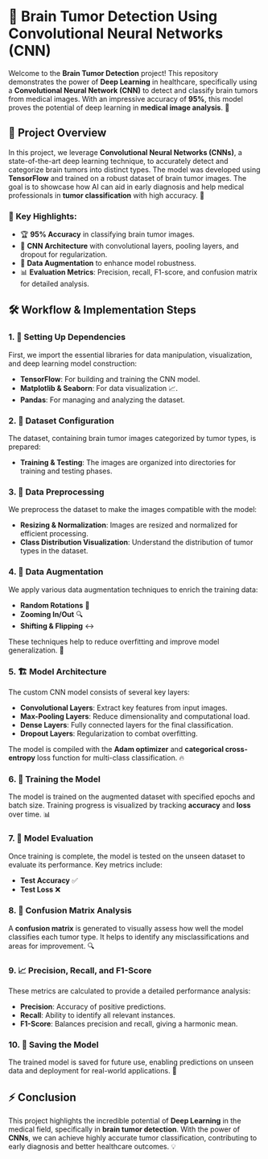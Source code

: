 # 🧠 Brain Tumor Detection Using Convolutional Neural Networks (CNN)

Welcome to the **Brain Tumor Detection** project! This repository demonstrates the power of **Deep Learning** in healthcare, specifically using a **Convolutional Neural Network (CNN)** to detect and classify brain tumors from medical images. With an impressive accuracy of **95%**, this model proves the potential of deep learning in **medical image analysis**. 🎯

## 🚀 Project Overview
In this project, we leverage **Convolutional Neural Networks (CNNs)**, a state-of-the-art deep learning technique, to accurately detect and categorize brain tumors into distinct types. The model was developed using **TensorFlow** and trained on a robust dataset of brain tumor images. The goal is to showcase how AI can aid in early diagnosis and help medical professionals in **tumor classification** with high accuracy. 🏥

### 🔑 Key Highlights:
- 🏆 **95% Accuracy** in classifying brain tumor images.
- 🧠 **CNN Architecture** with convolutional layers, pooling layers, and dropout for regularization.
- 🔄 **Data Augmentation** to enhance model robustness.
- 📊 **Evaluation Metrics**: Precision, recall, F1-score, and confusion matrix for detailed analysis.

## 🛠️ Workflow & Implementation Steps

### 1. 🔧 **Setting Up Dependencies**
First, we import the essential libraries for data manipulation, visualization, and deep learning model construction:
- **TensorFlow**: For building and training the CNN model.
- **Matplotlib & Seaborn**: For data visualization 📈.
- **Pandas**: For managing and analyzing the dataset.

### 2. 📂 **Dataset Configuration**
The dataset, containing brain tumor images categorized by tumor types, is prepared:
- **Training & Testing**: The images are organized into directories for training and testing phases.

### 3. 🧹 **Data Preprocessing**
We preprocess the dataset to make the images compatible with the model:
- **Resizing & Normalization**: Images are resized and normalized for efficient processing.
- **Class Distribution Visualization**: Understand the distribution of tumor types in the dataset.

### 4. 🔄 **Data Augmentation**
We apply various data augmentation techniques to enrich the training data:
- **Random Rotations** 🔄
- **Zooming In/Out** 🔍
- **Shifting & Flipping** ↔️

These techniques help to reduce overfitting and improve model generalization. 🌱

### 5. 🏗️ **Model Architecture**
The custom CNN model consists of several key layers:
- **Convolutional Layers**: Extract key features from input images.
- **Max-Pooling Layers**: Reduce dimensionality and computational load.
- **Dense Layers**: Fully connected layers for the final classification.
- **Dropout Layers**: Regularization to combat overfitting.

The model is compiled with the **Adam optimizer** and **categorical cross-entropy** loss function for multi-class classification. 🔥

### 6. 🚂 **Training the Model**
The model is trained on the augmented dataset with specified epochs and batch size. Training progress is visualized by tracking **accuracy** and **loss** over time. 📊

### 7. 🧪 **Model Evaluation**
Once training is complete, the model is tested on the unseen dataset to evaluate its performance. Key metrics include:
- **Test Accuracy** ✅
- **Test Loss** ❌

### 8. 🧮 **Confusion Matrix Analysis**
A **confusion matrix** is generated to visually assess how well the model classifies each tumor type. It helps to identify any misclassifications and areas for improvement. 🔍

### 9. 📈 **Precision, Recall, and F1-Score**
These metrics are calculated to provide a detailed performance analysis:
- **Precision**: Accuracy of positive predictions.
- **Recall**: Ability to identify all relevant instances.
- **F1-Score**: Balances precision and recall, giving a harmonic mean.

### 10. 💾 **Saving the Model**
The trained model is saved for future use, enabling predictions on unseen data and deployment for real-world applications. 🚀

## ⚡ Conclusion
This project highlights the incredible potential of **Deep Learning** in the medical field, specifically in **brain tumor detection**. With the power of **CNNs**, we can achieve highly accurate tumor classification, contributing to early diagnosis and better healthcare outcomes. 💡



